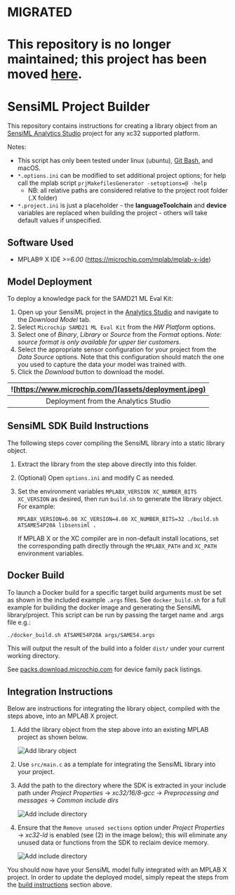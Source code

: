
# MIGRATED
# This repository is no longer maintained; this project has been moved [here](https://github.com/MicrochipTech/ml-sensiml-project-builder).
#
#

# SensiML Project Builder
This repository contains instructions for creating a library object from an
[SensiML Analytics Studio](https://sensiml.com/products/analytics-studio/) project for any xc32
supported platform.

Notes:
- This script has only been tested under linux (ubuntu), [Git
  Bash](https://gitforwindows.org/), and macOS.
- `*.options.ini` can be modified to set additional project options; for help
  call the mplab script `prjMakefilesGenerator -setoptions=@ -help`
  + NB: all relative paths are considered relative to the project root folder
    (.X folder)
- `*.project.ini` is just a placeholder - the **languageToolchain** and
  **device** variables are replaced when building the project - others will take
  default values if unspecified.

## Software Used
* MPLAB® X IDE *>=6.00* (https://microchip.com/mplab/mplab-x-ide)

## Model Deployment
To deploy a knowledge pack for the SAMD21 ML Eval Kit:

1. Open up your SensiML project in the [Analytics Studio](https://app.sensiml.cloud/) and navigate to the *Download Model* tab.
2. Select `Microchip SAMD21 ML Eval Kit` from the *HW Platform* options.
3. Select one of *Binary*, *Library* or *Source* from the *Format* options. *Note: source format is only available for upper tier customers*.
4. Select the appropriate sensor configuration for your project from the *Data Source* options. Note that this configuration should match the one you used to capture the data your model was trained with.
5. Click the *Download* button to download the model.

| ![https://www.microchip.com/](assets/deployment.jpeg) |
| :--: |
| Deployment from the Analytics Studio |

## SensiML SDK Build Instructions
The following steps cover compiling the SensiML library into a static library object.

1. Extract the library from the step above directly into this folder.

2. (Optional) Open `options.ini` and modify C as needed.

3. Set the environment variables `MPLABX_VERSION XC_NUMBER_BITS XC_VERSION` as
   desired, then run `build.sh` to generate the library object. For example:

   `MPLABX_VERSION=6.00 XC_VERSION=4.00 XC_NUMBER_BITS=32 ./build.sh ATSAME54P20A libsensiml .`

   If MPLAB X or the XC compiler are in non-default install locations, set the
   corresponding path directly through the `MPLABX_PATH` and `XC_PATH`
   environment variables.

## Docker Build
To launch a Docker build for a specific target build arguments must be set as
shown in the included example `.args` files. See `docker_build.sh` for a full
example for building the docker image and generating the SensiML
library/project. This script can be run by passing the target name and .args
file e.g.:

```bash
./docker_build.sh ATSAME54P20A args/SAME54.args
```

This will output the result of the build into a folder `dist/` under your
current working directory.

See [packs.download.microchip.com](https://packs.download.microchip.com/) for
device family pack listings.

## Integration Instructions
Below are instructions for integrating the library object, compiled with the
steps above, into an MPLAB X project.

1. Add the library object from the step above into an existing MPLAB project as
   shown below.

   ![Add library object](assets/addlibrary.png)

2. Use `src/main.c` as a template for integrating the SensiML library
   into your project.

3. Add the path to the directory where the SDK is extracted in your include path
   under *Project Properties* -> *xc32/16/8-gcc* -> *Preprocessing and messages* -> *Common include dirs*

   ![Add include directory](assets/include.png)

4. Ensure that the `Remove unused sections` option under *Project Properties* ->
   *xc32-ld* is enabled (see (2) in the image below); this will eliminate any
   unused data or functions from the SDK to reclaim device memory.

   ![Add include directory](assets/linker.png)

You should now have your SensiML model fully integrated with an MPLAB X project.
In order to update the deployed model, simply repeat the steps from the [build
instructions](#sensiml-sdk-build-instructions) section above.

